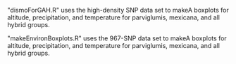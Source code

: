 "dismoForGAH.R" uses the high-density SNP data set to makeA boxplots for altitude, precipitation, and temperature for parviglumis, mexicana, and all hybrid groups.

"makeEnvironBoxplots.R" uses the 967-SNP data set to makeA boxplots for altitude, precipitation, and temperature for parviglumis, mexicana, and all hybrid groups.
